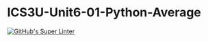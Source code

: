 # ICS3U-Unit6-01-Python-Average

[![GitHub's Super Linter](https://github.com/sydneykuhn/ICS3U-Unit6-01-Python-Average/workflows/GitHub's%20Super%20Linter/badge.svg)](https://github.com/sydneykuhn/ICS3U-Unit6-01-Python-Average)
